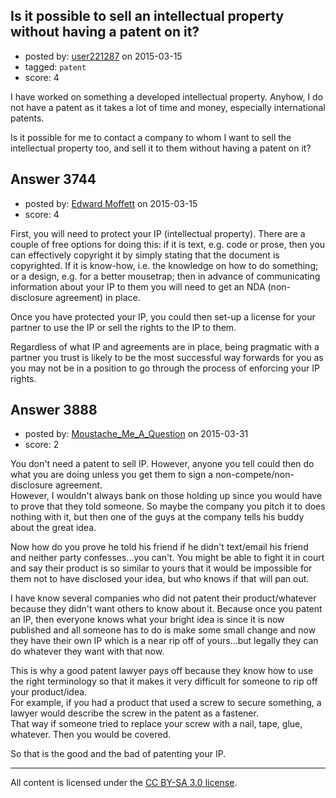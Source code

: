 ## Is it possible to sell an intellectual property without having a patent on it?

- posted by: [user221287](https://stackexchange.com/users/1338926/user221287) on 2015-03-15
- tagged: `patent`
- score: 4

I have worked on something a developed intellectual property. Anyhow, I do not have a patent as it takes a lot of time and money, especially international patents.

Is it possible for me to contact a company to whom I want to sell the intellectual property too, and sell it to them without having a patent on it?


## Answer 3744

- posted by: [Edward Moffett](https://stackexchange.com/users/4961599/edward-moffett) on 2015-03-15
- score: 4

First, you will need to protect your IP (intellectual property). There are a couple of free options for doing this: if it is text, e.g. code or prose, then you can effectively copyright it by simply stating that the document is copyrighted. If it is know-how, i.e. the knowledge on how to do something; or a design, e.g. for a better mousetrap; then in advance of communicating information about your IP to them you will need to get an NDA (non-disclosure agreement) in place.

Once you have protected your IP, you could then set-up a license for your partner to use the IP or sell the rights to the IP to them.

Regardless of what IP and agreements are in place, being pragmatic with a partner you trust is likely to be the most successful way forwards for you as you may not be in a position to go through the process of enforcing your IP rights.


## Answer 3888

- posted by: [Moustache_Me_A_Question](https://stackexchange.com/users/4391602/moustache-me-a-question) on 2015-03-31
- score: 2

You don't need a patent to sell IP.  However, anyone you tell could then do what you are doing unless you get them to sign a non-compete/non-disclosure agreement. <br />
 However, I wouldn't always bank on those holding up since you would have to prove that they told someone.  So maybe the company you pitch it to does nothing with it, but then one of the guys at the company tells his buddy about the great idea.  

Now how do you prove he told his friend if he didn't text/email his friend and neither party confesses...you can't.  You might be able to fight it in court and say their product is so similar to yours that it would be impossible for them not to have disclosed your idea, but who knows if that will pan out.

I have know several companies who did not patent their product/whatever because they didn't want others to know about it.  Because once you patent an IP, then everyone knows what your bright idea is since it is now published and all someone has to do is make some small change and now they have their own IP which is a near rip off of yours...but legally they can do whatever they want with that now.  

This is why a good patent lawyer pays off because they know how to use the right terminology so that it makes it very difficult for someone to rip off your product/idea.  <br />
For example, if you had a product that used a screw to secure something, a lawyer would describe the screw in the patent as a fastener.<br />That way if someone tried to replace your screw with a nail, tape, glue, whatever. Then you would be covered.

So that is the good and the bad of patenting your IP.



---

All content is licensed under the [CC BY-SA 3.0 license](https://creativecommons.org/licenses/by-sa/3.0/).
